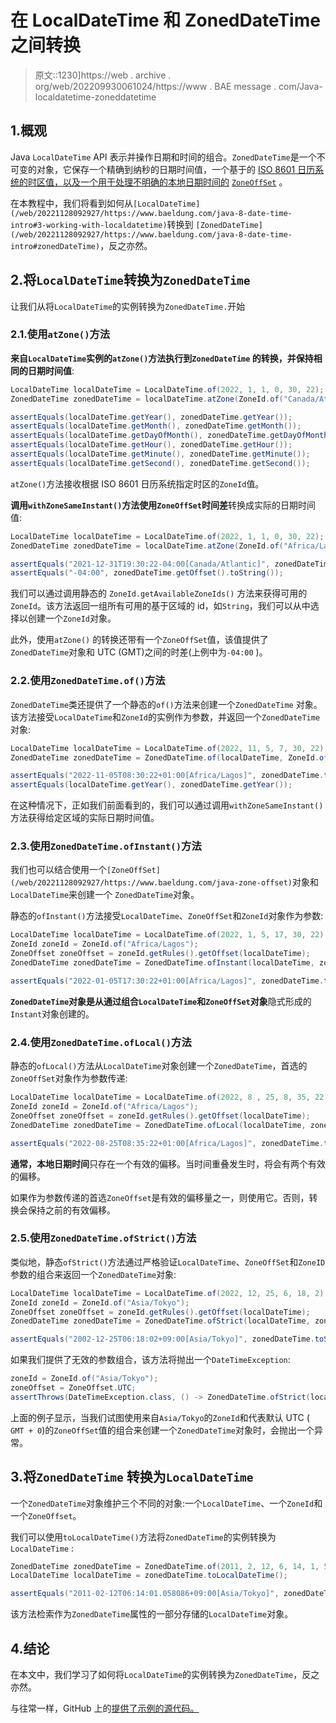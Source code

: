 # 在 LocalDateTime 和 ZonedDateTime 之间转换

> 原文::1230]https://web . archive . org/web/202209930061024/https://www . BAE message . com/Java-localdatetime-zoneddatetime

## 1.概观

Java `LocalDateTime` API 表示并操作日期和时间的组合。`ZonedDateTime`是一个不可变的对象，它保存一个精确到纳秒的日期时间值，一个基于的 [ISO 8601 日历系统的时区值，以及一个用于处理不明确的本地日期时间的](https://web.archive.org/web/20221128092927/https://en.wikipedia.org/wiki/ISO_8601) [`ZoneOffSet`](/web/20221128092927/https://www.baeldung.com/java-zone-offset) 。

在本教程中，我们将看到如何从`[LocalDateTime](/web/20221128092927/https://www.baeldung.com/java-8-date-time-intro#3-working-with-localdatetime)`转换到 `[ZonedDateTime](/web/20221128092927/https://www.baeldung.com/java-8-date-time-intro#zonedDateTime)`，反之亦然。

## 2.将`LocalDateTime`转换为`ZonedDateTime`

让我们从将`LocalDateTime`的实例转换为`ZonedDateTime.`开始

### 2.1.使用`atZone()`方法

**来自`LocalDateTime`实例的`atZone()`方法执行到`ZonedDateTime` 的转换，并保持相同的日期时间值**:

```java
LocalDateTime localDateTime = LocalDateTime.of(2022, 1, 1, 0, 30, 22);
ZonedDateTime zonedDateTime = localDateTime.atZone(ZoneId.of("Canada/Atlantic"));

assertEquals(localDateTime.getYear(), zonedDateTime.getYear());
assertEquals(localDateTime.getMonth(), zonedDateTime.getMonth());
assertEquals(localDateTime.getDayOfMonth(), zonedDateTime.getDayOfMonth());
assertEquals(localDateTime.getHour(), zonedDateTime.getHour());
assertEquals(localDateTime.getMinute(), zonedDateTime.getMinute());
assertEquals(localDateTime.getSecond(), zonedDateTime.getSecond());
```

`atZone()`方法接收根据 ISO 8601 日历系统指定时区的`ZoneId`值。

**调用`withZoneSameInstant()`方法使用`ZoneOffSet`时间差**转换成实际的日期时间值:

```java
LocalDateTime localDateTime = LocalDateTime.of(2022, 1, 1, 0, 30, 22);
ZonedDateTime zonedDateTime = localDateTime.atZone(ZoneId.of("Africa/Lagos")).withZoneSameInstant(ZoneId.of("Canada/Atlantic"));

assertEquals("2021-12-31T19:30:22-04:00[Canada/Atlantic]", zonedDateTime.toString());
assertEquals("-04:00", zonedDateTime.getOffset().toString());
```

我们可以通过调用静态的 `ZoneId.getAvailableZoneIds()` 方法来获得可用的`ZoneId`。该方法返回一组所有可用的基于区域的 id，如`String`，我们可以从中选择以创建一个`ZoneId`对象。

此外，使用`atZone()` 的转换还带有一个`ZoneOffSet`值，该值提供了`ZonedDateTime`对象和 UTC (GMT)之间的时差(上例中为`-04:00` )。

### 2.2.使用`ZonedDateTime.of()`方法

`ZonedDateTime`类还提供了一个静态的`of()`方法来创建一个`ZonedDateTime` 对象。该方法接受`LocalDateTime`和`ZoneId`的实例作为参数，并返回一个`ZonedDateTime`对象:

```java
LocalDateTime localDateTime = LocalDateTime.of(2022, 11, 5, 7, 30, 22);
ZonedDateTime zonedDateTime = ZonedDateTime.of(localDateTime, ZoneId.of("Africa/Accra")).withZoneSameInstant(ZoneId.of("Africa/Lagos"));

assertEquals("2022-11-05T08:30:22+01:00[Africa/Lagos]", zonedDateTime.toString()); 
assertEquals(localDateTime.getYear(), zonedDateTime.getYear());
```

在这种情况下，正如我们前面看到的，我们可以通过调用`withZoneSameInstant()`方法获得给定区域的实际日期时间值。

### 2.3.使用`ZonedDateTime.ofInstant()`方法

我们也可以结合使用一个`[ZoneOffSet](/web/20221128092927/https://www.baeldung.com/java-zone-offset)`对象和`LocalDateTime`来创建一个 `ZonedDateTime`对象。

静态的`ofInstant()`方法接受`LocalDateTime`、`ZoneOffSet`和`ZoneId`对象作为参数:

```java
LocalDateTime localDateTime = LocalDateTime.of(2022, 1, 5, 17, 30, 22);
ZoneId zoneId = ZoneId.of("Africa/Lagos");
ZoneOffset zoneOffset = zoneId.getRules().getOffset(localDateTime);
ZonedDateTime zonedDateTime = ZonedDateTime.ofInstant(localDateTime, zoneOffset, zoneId);
```

```java
assertEquals("2022-01-05T17:30:22+01:00[Africa/Lagos]", zonedDateTime.toString());
```

**`ZonedDateTime`对象是从通过组合`LocalDateTime`和`ZoneOffSet`对象**隐式形成的`Instant`对象创建的。

### 2.4.使用`ZonedDateTime.ofLocal()`方法

静态的`ofLocal()`方法从`LocalDateTime`对象创建一个`ZonedDateTime`，首选的`ZoneOffSet`对象作为参数传递:

```java
LocalDateTime localDateTime = LocalDateTime.of(2022, 8 , 25, 8, 35, 22);
ZoneId zoneId = ZoneId.of("Africa/Lagos");
ZoneOffset zoneOffset = zoneId.getRules().getOffset(localDateTime);
ZonedDateTime zonedDateTime = ZonedDateTime.ofLocal(localDateTime, zoneId, zoneOffset);
```

```java
assertEquals("2022-08-25T08:35:22+01:00[Africa/Lagos]", zonedDateTime.toString());
```

**通常，本地日期时间**只存在一个有效的偏移。当时间重叠发生时，将会有两个有效的偏移。

如果作为参数传递的首选`ZoneOffset`是有效的偏移量之一，则使用它。否则，转换会保持之前的有效偏移。

### 2.5.使用`ZonedDateTime.ofStrict()`方法

类似地，静态`ofStrict()`方法通过严格验证`LocalDateTime`、`ZoneOffSet`和`ZoneID`参数的组合来返回一个`ZonedDateTime`对象:

```java
LocalDateTime localDateTime = LocalDateTime.of(2022, 12, 25, 6, 18, 2);
ZoneId zoneId = ZoneId.of("Asia/Tokyo");
ZoneOffset zoneOffset = zoneId.getRules().getOffset(localDateTime);
ZonedDateTime zonedDateTime = ZonedDateTime.ofStrict(localDateTime, zoneOffset, zoneId);
```

```java
assertEquals("2002-12-25T06:18:02+09:00[Asia/Tokyo]", zonedDateTime.toString());
```

如果我们提供了无效的参数组合，该方法将抛出一个`DateTimeException`:

```java
zoneId = ZoneId.of("Asia/Tokyo");
zoneOffset = ZoneOffset.UTC;
assertThrows(DateTimeException.class, () -> ZonedDateTime.ofStrict(localDateTime, zoneOffset, zoneId));
```

上面的例子显示，当我们试图使用来自`Asia/Tokyo`的`ZoneId`和代表默认 UTC ( `GMT + 0`)的`ZoneOffSet`值的组合来创建一个`ZonedDateTime`对象时，会抛出一个异常。

## 3.将`ZonedDateTime` 转换为`LocalDateTime`

一个`ZonedDateTime`对象维护三个不同的对象:一个`LocalDateTime`、一个`ZoneId`和一个`ZoneOffset`。

我们可以使用`toLocalDateTime()`方法将`ZonedDateTime`的实例转换为`LocalDateTime` :

```java
ZonedDateTime zonedDateTime = ZonedDateTime.of(2011, 2, 12, 6, 14, 1, 58086000, ZoneId.of("Asia/Tokyo"));
LocalDateTime localDateTime = zonedDateTime.toLocalDateTime();

assertEquals("2011-02-12T06:14:01.058086+09:00[Asia/Tokyo]", zonedDateTime.toString());
```

该方法检索作为`ZonedDateTime`属性的一部分存储的`LocalDateTime`对象。

## 4.结论

在本文中，我们学习了如何将`LocalDateTime`的实例转换为`ZonedDateTime`，反之亦然。

与往常一样，GitHub 上的[提供了示例的源代码。](https://web.archive.org/web/20221128092927/https://github.com/eugenp/tutorials/tree/master/core-java-modules/core-java-datetime-conversion)